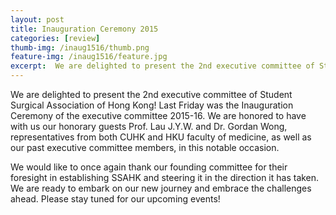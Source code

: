 ```yaml
---
layout: post
title: Inauguration Ceremony 2015
categories: [review]
thumb-img: /inaug1516/thumb.png
feature-img: /inaug1516/feature.jpg
excerpt:  We are delighted to present the 2nd executive committee of Student Surgical Association of Hong Kong! ...
---
```


We are delighted to present the 2nd executive committee of Student Surgical Association of Hong Kong!
Last Friday was the Inauguration Ceremony of the executive committee 2015-16. We are honored to have with us our honorary guests Prof. Lau J.Y.W. and Dr. Gordan Wong, representatives from both CUHK and HKU faculty of medicine, as well as our past executive committee members, in this notable occasion.

We would like to once again thank our founding committee for their foresight in establishing SSAHK and steering it in the direction it has taken. We are ready to embark on our new journey and embrace the challenges ahead. Please stay tuned for our upcoming events!
